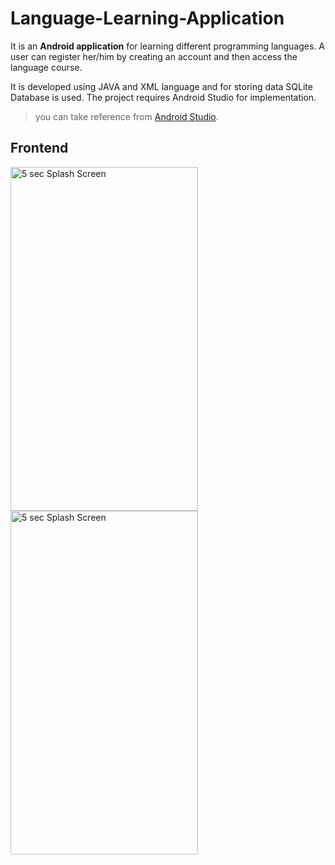 # Language-Learning-Application

It is an **Android application** for learning different programming languages.
A user can register her/him by creating an account and then access the language course.

It is developed using JAVA and XML language and for storing data SQLite Database is used.
The project requires Android Studio for implementation. 

> you can take reference from [Android Studio](https://developer.android.com/studio?gclid=Cj0KCQiA2ZCOBhDiARIsAMRfv9LJUSvL6Y5N0PtwCuA1VVBZ40Fw9AWa2W3j--b8oNACxhXRY6RTNhoaAtwzEALw_wcB&gclsrc=aw.ds).

## Frontend
<img src="https://user-images.githubusercontent.com/54709490/147257103-b60d0e6a-6ff9-435b-a1c8-65bd1034419a.jpeg" alt="5 sec Splash Screen" width="300" height="550">
<img src="https://user-images.githubusercontent.com/54709490/147257926-2ef2f6ea-ea37-4191-8f99-e10d92686d01.jpeg" alt="5 sec Splash Screen" width="300" height="550">
